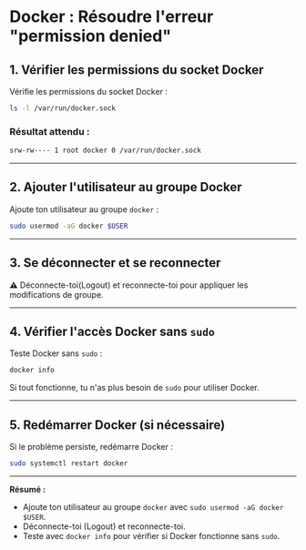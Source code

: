 # Docker : Résoudre l'erreur "permission denied"

## 1. Vérifier les permissions du socket Docker

Vérifie les permissions du socket Docker :

```sh
ls -l /var/run/docker.sock
````

### Résultat attendu :

```sh
srw-rw---- 1 root docker 0 /var/run/docker.sock
```

---

## 2. Ajouter l'utilisateur au groupe Docker

Ajoute ton utilisateur au groupe `docker` :

```sh
sudo usermod -aG docker $USER
```

---

## 3. Se déconnecter et se reconnecter

**⚠️** Déconnecte-toi(Logout) et reconnecte-toi pour appliquer les modifications de groupe.

---

## 4. Vérifier l'accès Docker sans `sudo`

Teste Docker sans `sudo` :

```sh
docker info
```

Si tout fonctionne, tu n'as plus besoin de `sudo` pour utiliser Docker.

---

## 5. Redémarrer Docker (si nécessaire)

Si le problème persiste, redémarre Docker :

```sh
sudo systemctl restart docker
```

---

**Résumé :**

* Ajoute ton utilisateur au groupe `docker` avec `sudo usermod -aG docker $USER`.
* Déconnecte-toi (Logout) et reconnecte-toi.
* Teste avec `docker info` pour vérifier si Docker fonctionne sans `sudo`.

